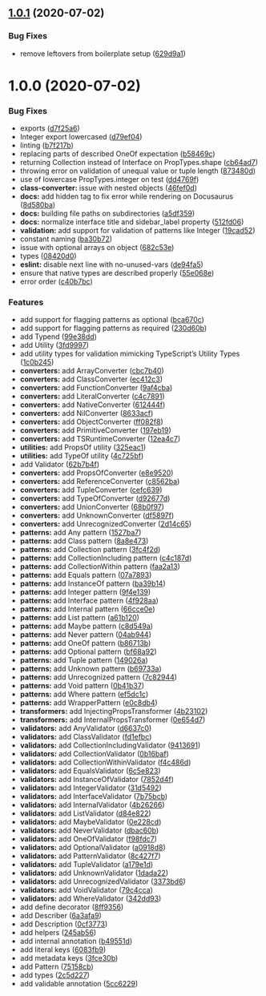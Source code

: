 ## [1.0.1](https://github.com/eveble/typend/compare/v1.0.0...v1.0.1) (2020-07-02)


### Bug Fixes

* remove leftovers from boilerplate setup ([629d9a1](https://github.com/eveble/typend/commit/629d9a13c1023b16333a10296b94a0e529265edb))

# 1.0.0 (2020-07-02)


### Bug Fixes

* exports ([d7f25a6](https://github.com/eveble/typend/commit/d7f25a67549e1f3d5ebde5f5b686973c59967fc5))
* Integer export lowercased ([d79ef04](https://github.com/eveble/typend/commit/d79ef04ec18cb3aa32fe4071b17667d27d1d4c21))
* linting ([b7f217b](https://github.com/eveble/typend/commit/b7f217bbc8922df5f372f3619636349a55f64a12))
* replacing parts of described OneOf expectation ([b58469c](https://github.com/eveble/typend/commit/b58469c05103eea2c6a9d471450c099033274369))
* returning Collection instead of Interface on PropTypes.shape ([cb64ad7](https://github.com/eveble/typend/commit/cb64ad7b9a1d7f13ef9eda3037437bd57c31e366))
* throwing error on validation of unequal value or tuple length ([873480d](https://github.com/eveble/typend/commit/873480df35e23216253da68cff10aef920b894cc))
* use of lowercase PropTypes.integer on test ([dd4769f](https://github.com/eveble/typend/commit/dd4769f08d838323d8a8c9fa75f24ffa4dcea8ba))
* **class-converter:** issue with nested objects ([46fef0d](https://github.com/eveble/typend/commit/46fef0d699b32782be2541a3e2dfe57a9cd71f17))
* **docs:** add hidden tag to fix error while rendering on Docusaurus ([8d580ba](https://github.com/eveble/typend/commit/8d580baa583f14568bad696efa276cae784e00c2))
* **docs:** building file paths on subdirectories ([a5df359](https://github.com/eveble/typend/commit/a5df3599129a1932301e146d2eaa058a92561459))
* **docs:** normalize interface title and sidebar_label property ([512fd06](https://github.com/eveble/typend/commit/512fd064af081d85ef8987fd3ed88432705fff70))
* **validation:** add support for validation of patterns like Integer ([19cad52](https://github.com/eveble/typend/commit/19cad5250b6e620acb0a617c47225661dd9ee2d9))
* constant naming ([ba30b72](https://github.com/eveble/typend/commit/ba30b728ed4023c2b271155d96a9bfb05981cb65))
* issue with optional arrays on object ([682c53e](https://github.com/eveble/typend/commit/682c53ed3d8c467293b7ad5edf850af4acb663b4))
* types ([08420d0](https://github.com/eveble/typend/commit/08420d0efa4f85d925a0d876205654c64af6fd1a))
* **eslint:** disable next line with no-unused-vars ([de94fa5](https://github.com/eveble/typend/commit/de94fa5880ac62434accb2579a56a54e33a33815))
* ensure that native types are described properly ([55e068e](https://github.com/eveble/typend/commit/55e068e4d3213a8e015dd3c891b860ff05d1b2a4))
* error order ([c40b7bc](https://github.com/eveble/typend/commit/c40b7bc3be756f05df461c1da56fce30e82504b8))


### Features

* add support for flagging patterns as optional ([bca670c](https://github.com/eveble/typend/commit/bca670c084c531c2de4278593c62c472d819ed85))
* add support for flagging patterns as required ([230d60b](https://github.com/eveble/typend/commit/230d60bc56a86a99f5133ba3a5dc11cc0d9963c0))
* add Typend ([99e38dd](https://github.com/eveble/typend/commit/99e38dd850c8e98a7de313de4c8be7a3ac863540))
* add Utility ([3fd9997](https://github.com/eveble/typend/commit/3fd99973716012b8312226b19cc322fd69222a4a))
* add utility types for validation mimicking TypeScript’s Utility Types ([1c0b245](https://github.com/eveble/typend/commit/1c0b245f64a03e0973426c6494b7b2b2b121576e))
* **converters:** add ArrayConverter ([cbc7b40](https://github.com/eveble/typend/commit/cbc7b408e083a3eec4d88d9df20386712bb58954))
* **converters:** add ClassConverter ([ec412c3](https://github.com/eveble/typend/commit/ec412c369376725f2622ec6ccce4eb78d672aa93))
* **converters:** add FunctionConverter ([9af4cba](https://github.com/eveble/typend/commit/9af4cba4838f24e4b4946dcb60b28b04bab4b9f4))
* **converters:** add LiteralConverter ([c4c7891](https://github.com/eveble/typend/commit/c4c7891d697cfe6a4b30f587d51ebc24edfb67d0))
* **converters:** add NativeConverter ([612444f](https://github.com/eveble/typend/commit/612444f1e908aa3d8eb8b2d3900800e9e18ab326))
* **converters:** add NilConverter ([8633acf](https://github.com/eveble/typend/commit/8633acf41c7dcb7bfd98e4394ee512dadb21783b))
* **converters:** add ObjectConverter ([ff082f8](https://github.com/eveble/typend/commit/ff082f8eea981dfbac0f7aca4d35c14e21bb44a0))
* **converters:** add PrimitiveConverter ([197eb19](https://github.com/eveble/typend/commit/197eb19e0a41e9b4959d89511826041952b21743))
* **converters:** add TSRuntimeConverter ([12ea4c7](https://github.com/eveble/typend/commit/12ea4c7d7a4b663e82a374c54adee204f4c48874))
* **utilities:** add PropsOf utility ([325eac1](https://github.com/eveble/typend/commit/325eac1ba049359d5daec6092efd933ebcc1698e))
* **utilities:** add TypeOf utility ([4c725bf](https://github.com/eveble/typend/commit/4c725bf06f376a265a0d17791fd6961f971545f3))
* add Validator ([62b7b4f](https://github.com/eveble/typend/commit/62b7b4f1ecac0f46b0ee0e0e4b1131283d4bf070))
* **converters:** add PropsOfConverter ([e8e9520](https://github.com/eveble/typend/commit/e8e9520b3027e57acac5836caf266f8e9b6db3d0))
* **converters:** add ReferenceConverter ([c8562ba](https://github.com/eveble/typend/commit/c8562ba4d03024742ed51d43c299facea0d319f9))
* **converters:** add TupleConverter ([cefc639](https://github.com/eveble/typend/commit/cefc63908b80aa1f217afb5064d3b5de2a89d5aa))
* **converters:** add TypeOfConverter ([d92677d](https://github.com/eveble/typend/commit/d92677d04c96f4d77cba53d6d977105c1f63e763))
* **converters:** add UnionConverter ([68b0f97](https://github.com/eveble/typend/commit/68b0f977c5d615a6367372adf434fa8bd6788941))
* **converters:** add UnknownConverter ([df5897f](https://github.com/eveble/typend/commit/df5897f4901197e8414454c079340d3082e895f6))
* **converters:** add UnrecognizedConverter ([2d14c65](https://github.com/eveble/typend/commit/2d14c65b936f37fbd2fc28ee04c4b132d3d19b28))
* **patterns:** add Any pattern ([1527ba7](https://github.com/eveble/typend/commit/1527ba7fd5b1099292858b21352f5d7b09915a6a))
* **patterns:** add Class pattern ([8a8e473](https://github.com/eveble/typend/commit/8a8e4738e3e577b5925eff22da82fe31cf3694c6))
* **patterns:** add Collection pattern ([3fc4f2d](https://github.com/eveble/typend/commit/3fc4f2d2fd2e2a109559cca46c152ddef76f3348))
* **patterns:** add CollectionIncluding pattern ([c4c187d](https://github.com/eveble/typend/commit/c4c187d78e92340bca08c487ea63dd07e68e48bd))
* **patterns:** add CollectionWithin pattern ([faa2a13](https://github.com/eveble/typend/commit/faa2a13461a51bb141ced6368b21e571270fcc98))
* **patterns:** add Equals pattern ([07a7893](https://github.com/eveble/typend/commit/07a7893af9038a5492be1ceba181ec1357cc4f20))
* **patterns:** add InstanceOf pattern ([ba39b14](https://github.com/eveble/typend/commit/ba39b142e79c6820f809ff6c771fe09c69e66a4c))
* **patterns:** add Integer pattern ([9f4e139](https://github.com/eveble/typend/commit/9f4e1397cf0906129cc9882f3c17f1901ae8c1f6))
* **patterns:** add Interface pattern ([4f928aa](https://github.com/eveble/typend/commit/4f928aa6609b179253364e1727d58a15ec0232ad))
* **patterns:** add Internal pattern ([66cce0e](https://github.com/eveble/typend/commit/66cce0ed3e1f04c0084a929a2bd99b96092a397f))
* **patterns:** add List pattern ([a61b120](https://github.com/eveble/typend/commit/a61b120406f2eb1578c737b3b62675a6068854ac))
* **patterns:** add Maybe pattern ([c8d549a](https://github.com/eveble/typend/commit/c8d549a41bd01228556dca09a702122f036a5813))
* **patterns:** add Never pattern ([04ab944](https://github.com/eveble/typend/commit/04ab944d34ac937b4148021e16ccb57b137cce8d))
* **patterns:** add OneOf pattern ([b86713b](https://github.com/eveble/typend/commit/b86713bf23b7cde47fe43633da6f78a98aecb063))
* **patterns:** add Optional pattern ([bf68a92](https://github.com/eveble/typend/commit/bf68a926d2b2fbada04cd4b1bc2b4a0d1c7a404b))
* **patterns:** add Tuple pattern ([149026a](https://github.com/eveble/typend/commit/149026ae87a87a68258eabae5c14cac1a0bd3930))
* **patterns:** add Unknown pattern ([b69733a](https://github.com/eveble/typend/commit/b69733a3d4854b1b1705af9718a88b2aa1517499))
* **patterns:** add Unrecognized pattern ([7c82944](https://github.com/eveble/typend/commit/7c8294408d57fdb5d3844f1142a629f9342b2571))
* **patterns:** add Void pattern ([0b41b37](https://github.com/eveble/typend/commit/0b41b37220e80c028e2ad1fa8e4ac96be8368a4d))
* **patterns:** add Where pattern ([ef5dc1c](https://github.com/eveble/typend/commit/ef5dc1c3bd452bf0467b10039a8206452b4cc7d3))
* **patterns:** add WrapperPattern ([e0c8db4](https://github.com/eveble/typend/commit/e0c8db4ccb1d9eb743596446002e196cef4683fc))
* **transformers:** add InjectingPropsTransformer ([4b23102](https://github.com/eveble/typend/commit/4b23102a82ea70521271057284bc4ea6b8728720))
* **transformers:** add InternalPropsTransformer ([0e654d7](https://github.com/eveble/typend/commit/0e654d772e719959474e9e3067730791a3c16108))
* **validators:** add AnyValidator ([d6637c0](https://github.com/eveble/typend/commit/d6637c0775f6ecf32984b7585dbd43dc73ab2247))
* **validators:** add ClassValidator ([fd1efbc](https://github.com/eveble/typend/commit/fd1efbc8bddbdf02feb1b368522e12a2979dee99))
* **validators:** add CollectionIncludingValidator ([9413691](https://github.com/eveble/typend/commit/94136919aef001d86a715b95b3c579f9e3cdd678))
* **validators:** add CollectionValidator ([0b16baf](https://github.com/eveble/typend/commit/0b16bafbd2d0fb799f3ce6f1da9901d9f0e15c19))
* **validators:** add CollectionWithinValidator ([f4c486d](https://github.com/eveble/typend/commit/f4c486d25feda1d366e88e27747827f50de80b74))
* **validators:** add EqualsValidator ([6c5e823](https://github.com/eveble/typend/commit/6c5e82313b06074965b2eef80d1c64df704b0c87))
* **validators:** add InstanceOfValidator ([7852d4f](https://github.com/eveble/typend/commit/7852d4f61f26ca2e1a2ff1666b73867c79aa709e))
* **validators:** add IntegerValidator ([31d5492](https://github.com/eveble/typend/commit/31d549266ae8d84d566344ed932c07f599c5ace7))
* **validators:** add InterfaceValidator ([7b75bcb](https://github.com/eveble/typend/commit/7b75bcb667016a56e0bf40bfbb128bf96d97ed91))
* **validators:** add InternalValidator ([4b26266](https://github.com/eveble/typend/commit/4b262669419f0df7c28028b3c1abf19bfa74bc5b))
* **validators:** add ListValidator ([d84e822](https://github.com/eveble/typend/commit/d84e8221282969c7e73d000da7a8baff6847193b))
* **validators:** add MaybeValidator ([0e228cd](https://github.com/eveble/typend/commit/0e228cd011fb2722dc71b73e15cdcce84e5fb1bd))
* **validators:** add NeverValidator ([dbac60b](https://github.com/eveble/typend/commit/dbac60b89dc569f7b9a968329920070b09ba377c))
* **validators:** add OneOfValidator ([f98fdc7](https://github.com/eveble/typend/commit/f98fdc70ba96b9a538c26e1811d50b046ded611a))
* **validators:** add OptionalValidator ([a0918d8](https://github.com/eveble/typend/commit/a0918d89ded6ae05ca235503efeb0c6a92820006))
* **validators:** add PatternValidator ([8c427f7](https://github.com/eveble/typend/commit/8c427f745af1cc798617bc465b8804896f7e394e))
* **validators:** add TupleValidator ([a179e1d](https://github.com/eveble/typend/commit/a179e1dc006224e33468b06ef272baf57b2e28a0))
* **validators:** add UnknownValidator ([1dada22](https://github.com/eveble/typend/commit/1dada224ba4775bdbda6ec9e77dc6806d94df2e3))
* **validators:** add UnrecognizedValidator ([3373bd6](https://github.com/eveble/typend/commit/3373bd67f550bd44bccdd5acb371091bdca8457c))
* **validators:** add VoidValidator ([79c4cca](https://github.com/eveble/typend/commit/79c4cca69583ebeb4f07cc992ad3e449ec396084))
* **validators:** add WhereValidator ([342dd93](https://github.com/eveble/typend/commit/342dd93050d15e7ae04f951732ecdad3bd77f467))
* add define decorator ([8ff9356](https://github.com/eveble/typend/commit/8ff93567cef300e2eba2ebbab27487cd7531ded5))
* add Describer ([6a3afa9](https://github.com/eveble/typend/commit/6a3afa9f2baf12566177a5c6931cca70c9220642))
* add Description ([0cf3773](https://github.com/eveble/typend/commit/0cf37734a00d43eb00fb0026c96438099186550c))
* add helpers ([245ab56](https://github.com/eveble/typend/commit/245ab5606de9d8785089f3eb90a4ab4a29f26345))
* add internal annotation ([b49551d](https://github.com/eveble/typend/commit/b49551d82e582fba87989af8326f6c9db9c53a87))
* add literal keys ([6083fb9](https://github.com/eveble/typend/commit/6083fb97c6f24283da55a53df3b35a1434ddb313))
* add metadata keys ([3fce30b](https://github.com/eveble/typend/commit/3fce30b4c63d6fc9243531c12914f6e9318ded5a))
* add Pattern ([75158cb](https://github.com/eveble/typend/commit/75158cb5b8e75ee223e6d22638722a9c45a86afc))
* add types ([2c5d227](https://github.com/eveble/typend/commit/2c5d227d9d4442f82830a40cd1928172c3712d86))
* add validable annotation ([5cc6229](https://github.com/eveble/typend/commit/5cc6229824c9987d6a6f79bb0b6496ae48964da6))
